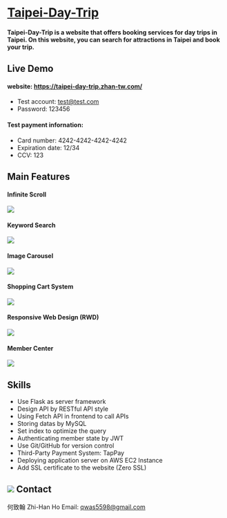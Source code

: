 # [Taipei-Day-Trip](https://taipei-day-trip.zhan-tw.com/)
#### Taipei-Day-Trip is a website that offers booking services for day trips in Taipei. On this website, you can search for attractions in Taipei and book your trip.

## Live Demo
#### website: https://taipei-day-trip.zhan-tw.com/
+ Test account: test@test.com
+ Password: 123456
#### Test payment infornation:
+ Card number: 4242-4242-4242-4242
+ Expiration date: 12/34
+ CCV: 123
## Main Features
#### Infinite Scroll
![](https://i.imgur.com/YG9pMsj.gif)

#### Keyword Search
![](https://i.imgur.com/FhGfKSt.gif)

#### Image Carousel
![](https://i.imgur.com/YJ5AdOQ.gif)

#### Shopping Cart System
![](https://i.imgur.com/gTSRB0w.gif)

#### Responsive Web Design (RWD)
![](https://i.imgur.com/24EWR1r.gif)

#### Member Center
![](https://i.imgur.com/4VA44qT.gif)

## Skills
+ Use Flask as server framework
+ Design API by RESTful API style
+ Using Fetch API in frontend to call APIs
+ Storing datas by MySQL
+ Set index to optimize the query
+ Authenticating member state by JWT
+ Use Git/GitHub for version control
+ Third-Party Payment System: TapPay
+ Deploying application server on AWS EC2 Instance
+ Add SSL certificate to the website (Zero SSL)

## ![](https://i.imgur.com/mZUkZXY.png) Contact
何致翰 Zhi-Han Ho
Email: qwas5598@gmail.com
